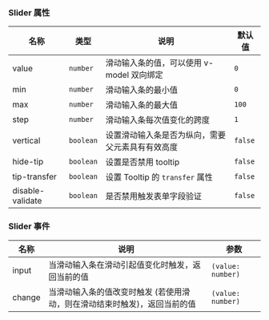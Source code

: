 ### Slider 属性

| 名称         | 类型    | 说明                                             | 默认值 |
| ------------ | ------- | ------------------------------------------------ | ------ |
| value        | `number`  | 滑动输入条的值，可以使用 v-model 双向绑定        | `0`      |
| min          | `number`  | 滑动输入条的最小值                               | `0`      |
| max          | `number`  | 滑动输入条的最大值                               | `100`    |
| step         | `number`  | 滑动输入条每次值变化的跨度                       | `1`      |
| vertical     | `boolean` | 设置滑动输入条是否为纵向，需要父元素具有有效高度 | `false`  |
| hide-tip     | `boolean` | 设置是否禁用 tooltip                             | `false`  |
| tip-transfer | `boolean` | 设置 Tooltip 的 `transfer` 属性                    | `false`  |
| disable-validate | `boolean`                           | 是否禁用触发表单字段验证                                                         | ``false``                 |

### Slider 事件

| 名称      | 说明                                                                      | 参数  |
| --------- | ------------------------------------------------------------------------- | ----- |
| input  | 当滑动输入条在滑动引起值变化时触发，返回当前的值                          | `(value: number)` |
| change | 当滑动输入条的值改变时触发 (若使用滑动，则在滑动结束时触发)，返回当前的值 | `(value: number)` |
